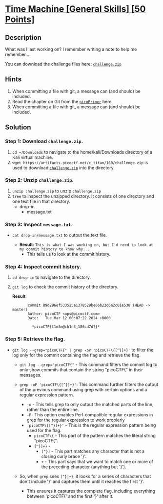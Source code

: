 # [Time Machine [General Skills] [50 Points]](https://play.picoctf.org/practice/challenge/425?category=5&originalEvent=73&page=1) #


## Description ##
What was I last working on? I remember writing a note to help me remember...

You can download the challenge files here: [`challenge.zip`](https://artifacts.picoctf.net/c_titan/160/challenge.zip)

## Hints ##
1. When committing a file with git, a message can (and should) be included.
2. Read the chapter on Git from the [`picoPrimer`](https://primer.picoctf.org/#_git_version_control) here.
3. When committing a file with git, a message can (and should) be included.

## Solution ##
### Step 1: Download `challenge.zip`. ###
1. `cd ~/Downloads` to navigate to the home/kali/Downloads directory of a Kali virtual machine.
2. `wget https://artifacts.picoctf.net/c_titan/160/challenge.zip` is used to download [`challenge.zip`](https://artifacts.picoctf.net/c_titan/160/challenge.zip) into the directory.

### Step 2: Unzip `challenge.zip`. ###
1. `unzip challenge.zip` to unzip `challenge.zip`
2. `tree` to inspect the unzipped directory. It consists of one directory and one text file in that directory.
   * drop-in
     * message.txt
   
### Step 3: Inspect `message.txt`. ###
* `cat drop-in/message.txt` to output the text file.
  
  * **Result**: `This is what I was working on, but I'd need to look at my commit history to know why... ` 
     * This tells us to look at the commit history.
   
### Step 4: Inspect commit history. ### 
1. `cd drop-in` to navigate to the directory.
2. `git log` to check the commit history of the directory.
   
   **Result**:
      
              commit 89d296ef533525a1378529be66b22d6a2c01e530 (HEAD -> master)
              Author: picoCTF <ops@picoctf.com>
              Date:   Tue Mar 12 00:07:22 2024 +0000
      
                *picoCTF{t1m3m@ch1n3_186cd7d7}*

### Step 5: Retrieve the flag. ### 
* `git log --grep="picoCTF{" | grep -oP 'picoCTF\{[^}]+}'` to filter the log only for the commit containing the flag and retrieve the flag.
   
   * `git log --grep="picoCTF{"` - This command filters the commit log to only show commits that contain the string "picoCTF{" in their messages.
   * `grep -oP 'picoCTF\{[^}]+}'`: This command further filters the output of the previous command using grep with certain options and a regular expression pattern.
     * `-o` - This  tells grep to only output the matched parts of the line, rather than the entire line.
     * `-P`- This option enables Perl-compatible regular expressions in grep for the regular expression to work proplerly
     * `'picoCTF\{[^}]+}'` - This is the regular expression pattern being used for the flag.
       * `picoCTF\{` - This part of the pattern matches the literal string "picoCTF{".
       * `[^}]+}` -
         * `[^}]` - This part matches any character that is not a closing curly brace '}'.
         * `+` - This part says that we want to match one or more of the preceding character (anything but '}').

   * So, when `grep` sees `[^}]+}`, it looks for a series of characters that don't include '}' and captures them until it reaches the first '}'.
     * This ensures it captures the complete flag, including everything between 'picoCTF{' and the first '}' after it.
      
